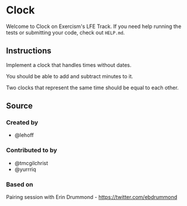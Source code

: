 # Clock

Welcome to Clock on Exercism's LFE Track.
If you need help running the tests or submitting your code, check out `HELP.md`.

## Instructions

Implement a clock that handles times without dates.

You should be able to add and subtract minutes to it.

Two clocks that represent the same time should be equal to each other.

## Source

### Created by

- @lehoff

### Contributed to by

- @tmcgilchrist
- @yurrriq

### Based on

Pairing session with Erin Drummond - https://twitter.com/ebdrummond